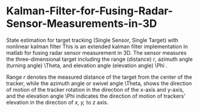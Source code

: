 # Kalman-Filter-for-Fusing-Radar-Sensor-Measurements-in-3D
State estimation for target tracking (Single Sensor, Single Target) with nonlinear kalman filter
This is an extended kalman filter implementation in matlab for fusing radar sensor measurement in 3D. The sensor measures the three-dimensional target including the range (distance) <i>r</i>, azimuth angle (turning angle) \Theta,
and elevation angle (elevation angle) \Phi . 
 
Range <i>r</i> denotes the measured distance of the target from the center of the tracker, while the azimuth angle or swivel angle \Theta, shows the direction of motion of the tracker rotation in the direction of the x-axis and y-axis, and the elevation angle \Phi indicates the direction of motion of trackers' elevation in the direction of <i>x, y,</i> to<i> z </i>axis. 
